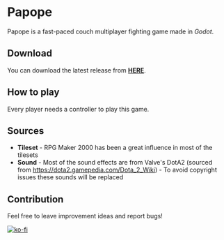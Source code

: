 # Papope
Papope is a fast-paced couch multiplayer fighting game made in _Godot_.
## Download
You can download the latest release from [**HERE**](https://atka66.itch.io/papope).
## How to play
Every player needs a controller to play this game.
## Sources
* **Tileset** - RPG Maker 2000 has been a great influence in most of the tilesets
* **Sound** - Most of the sound effects are from Valve's DotA2 (sourced from https://dota2.gamepedia.com/Dota_2_Wiki) - To avoid copyright issues these sounds will be replaced
## Contribution
Feel free to leave improvement ideas and report bugs!

[![ko-fi](https://www.ko-fi.com/img/githubbutton_sm.svg)](https://ko-fi.com/G2G31H1IJ)
